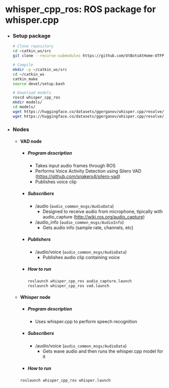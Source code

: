 # whisper_cpp_ros: ROS package for whisper.cpp

- ### Setup package
    ```bash
    # Clone repository
    cd ~catkin_ws/src
    git clone --recurse-submodules https://github.com/UtBotsAtHome-UTFPR/whisper_cpp_ros.git

    # Compile
    mkdir -p ~/catkin_ws/src
    cd ~/catkin_ws
    catkin_make
    source devel/setup.bash

    # Download models
    roscd whisper_cpp_ros
    mkdir models/
    cd models/
    wget https://huggingface.co/datasets/ggerganov/whisper.cpp/resolve/main/ggml-base.en.bin -O ./ggml-base.en.bin # english only
    wget https://huggingface.co/datasets/ggerganov/whisper.cpp/resolve/main/ggml-base.bin -O ./ggml-base.bin # works with multiple languages
    ```

- ### Nodes
    - #### VAD node
        - ##### Program description
            - Takes input audio frames through ROS
            - Performs Voice Activity Detection using Silero VAD (https://github.com/snakers4/silero-vad)
            - Publishes voice clip
        - ##### Subscribers
            - /audio (``audio_common_msgs/AudioData``)
                - Designed to receive audio from microphone, tipically with audio_capture (http://wiki.ros.org/audio_capture)
            - /audio_info (``audio_common_msgs/AudioInfo``)
                - Gets audio info (sample rate, channels, etc)
        - ##### Publishers
            - /audio/voice (``audio_common_msgs/AudioData``)
                - Publishes audio clip containing voice
        - ##### How to run
            ```bash
            roslaunch whisper_cpp_ros audio_capture.launch
            roslaunch whisper_cpp_ros vad.launch
            ```

    - #### Whisper node
        - ##### Program description
            - Uses whisper.cpp to perform speech recognition
        - ##### Subscribers
            - /audio/voice (``audio_common_msgs/AudioData``)
                - Gets wave audio and then runs the whisper.cpp model for it
        - ##### How to run
        ```bash
        roslaunch whisper_cpp_ros whisper.launch
        ```